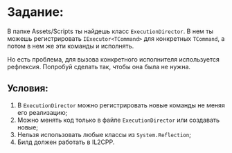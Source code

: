 Задание:
===
В папке Assets/Scripts ты найдешь класс `ExecutionDirector`. В нем ты можешь регистрировать `IExecutor<TCommand>` для конкретных `TCommand`, а потом в нем же эти команды и исполнять. 

Но есть проблема, для вызова конкретного исполнителя используется рефлексия. Попробуй сделать так, чтобы она была не нужна.

Условия:
---
1. В `ExecutionDirector` можно регистрировать новые команды не меняя его реализацию;
2. Можно менять код только в файле `ExecutionDirector` или создавать новые;
3. Нельзя использовать любые классы из `System.Reflection`;
4. Билд должен работать в IL2CPP.

